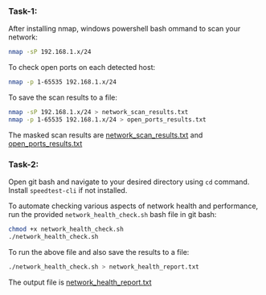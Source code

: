 ### Task-1:
After installing nmap, windows powershell bash ommand to scan your network:
```bash
nmap -sP 192.168.1.x/24
```
To check open ports on each detected host:
```bash
nmap -p 1-65535 192.168.1.x/24
```
To save the scan results to a file:
```bash
nmap -sP 192.168.1.x/24 > network_scan_results.txt
nmap -p 1-65535 192.168.1.x/24 > open_ports_results.txt
```
The masked scan results are [network_scan_results.txt](https://github.com/atharva-mohite/Assignment-ML_Level-1/blob/fbf4aad80d1048c10ca72f04d67080a5e6f815ba/Ans-5%3A%20LAN%20Network%20Health%20Check%20Automation/network_scan_results.txt) and [open_ports_results.txt](https://github.com/atharva-mohite/Assignment-ML_Level-1/blob/7779e046685da1b8908d2dfe73697c2a37bbc689/Ans-5%3A%20LAN%20Network%20Health%20Check%20Automation/open_ports_results.txt)
### Task-2:
Open git bash and navigate to your desired directory using ```cd``` command. Install ```speedtest-cli``` if not installed.

To automate checking various aspects of network health and performance, run the provided ```network_health_check.sh``` bash file in git bash:
```bash
chmod +x network_health_check.sh
./network_health_check.sh
```
To run the above file and also save the results to a file:
```bash
./network_health_check.sh > network_health_report.txt
```
The output file is [network_health_report.txt](https://github.com/atharva-mohite/Assignment-ML_Level-1/blob/e3810234723c5f15ced072f0303d68d0f8ec2477/Ans-5%3A%20LAN%20Network%20Health%20Check%20Automation/network_health_report.txt)
